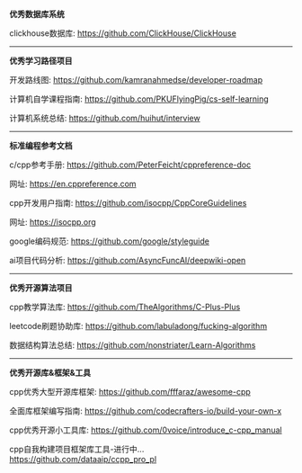 **优秀数据库系统**

clickhouse数据库: https://github.com/ClickHouse/ClickHouse

---

**优秀学习路径项目**

开发路线图: https://github.com/kamranahmedse/developer-roadmap

计算机自学课程指南: https://github.com/PKUFlyingPig/cs-self-learning

计算机系统总结: https://github.com/huihut/interview

---

**标准编程参考文档**

c/cpp参考手册: https://github.com/PeterFeicht/cppreference-doc

网址:
https://en.cppreference.com

cpp开发用户指南: https://github.com/isocpp/CppCoreGuidelines

网址:
https://isocpp.org

google编码规范:
https://github.com/google/styleguide

ai项目代码分析:
https://github.com/AsyncFuncAI/deepwiki-open

---

**优秀开源算法项目**

cpp教学算法库: https://github.com/TheAlgorithms/C-Plus-Plus

leetcode刷题协助库: https://github.com/labuladong/fucking-algorithm

数据结构算法总结: https://github.com/nonstriater/Learn-Algorithms

---

**优秀开源库&框架&工具**

cpp优秀大型开源库框架: https://github.com/fffaraz/awesome-cpp

全面库框架编写指南: https://github.com/codecrafters-io/build-your-own-x

cpp优秀开源小工具库:
https://github.com/0voice/introduce_c-cpp_manual

cpp自我构建项目框架库工具-进行中...
https://github.com/dataaip/ccpp_pro_pl